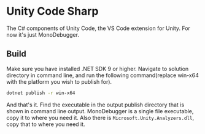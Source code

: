 # Unity Code Sharp

The C# components of Unity Code, the VS Code extension for Unity. For now it's just MonoDebugger.

## Build
Make sure you have installed .NET SDK 9 or higher. Navigate to solution directory in command line, and run the following command(replace win-x64 with the platform you wish to publish for).

```bash
dotnet publish -r win-x64
```

And that's it. Find the executable in the output publish directory that is shown in command line output. MonoDebugger is a single file executable, copy it to where you need it. Also there is `Microsoft.Unity.Analyzers.dll`, copy that to where you need it.
